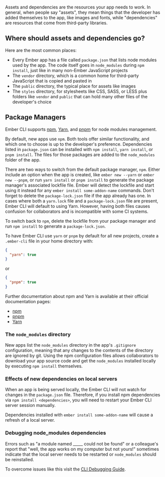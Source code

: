 <!-- Some content redundancy with using addons and using npm packages pages -->
<!-- A section should clearly show using WASM files, I think -->

Assets and dependencies are the resources your app needs to work.
In general, when people say "assets", they mean things that the developer has added themselves to the app, like images and fonts, while "dependencies" are resources that come from third-party libraries.

## Where should assets and dependencies go?

Here are the most common places:

<!-- alex disable just -->
- Every Ember app has a file called `package.json` that lists node modules used by the app.
The code itself goes in `node_modules` during `npm install`, just like in many non-Ember JavaScript projects
- The `vendor` directory, which is a common home for third-party JavaScript that is copied and pasted in
- The `public` directory, the typical place for assets like images
- The `styles` directory, for stylesheets like CSS, SASS, or LESS
plus folders like `vendor` and `public` that can hold many other files of the developer's choice

<!--
If addons are installed accidentally with `npm install`, `yarn install`, or `pnpm install`,
the blueprints can be run with .... what?

Added by @maxwondercorn:
What is now below - were should it go in the guide

If you accidentally install an Ember addon using either npm, Yarn, or pnpm, the default blueprint will not run. To run the blueprint use:

```shell
ember generate <addon-name>
```
-->

## Package Managers 

Ember CLI supports [npm](https://www.npmjs.com), [Yarn](https://yarnpkg.com/), and [pnpm](https://pnpm.io)
for node modules management.

By default, new apps use `npm`.
Both tools offer similar functionality, and which one to choose is up to
the developer's preference.
Dependencies listed in `package.json` can be installed with `npm install`, `yarn install`, or `pnpm install`. The files for those packages are added to the `node_modules` folder of the app.

There are two ways to switch from the default package manager, `npm`. 
Either include an option when the app is created, like `ember new --yarn` or `ember new --pnpm`,
or run `yarn install` or `pnpm install` to generate the package manager's associated lockfile file.
Ember will detect the lockfile and start using it instead
for any `ember install some-addon-name` commands.
Don't forget to delete the `package-lock.json` file if the app
already has one.
In cases where both a `yarn.lock` file and a `package-lock.json`
file are present, Ember CLI will default to using Yarn.
However, having both files causes confusion for collaborators and
is incompatible with some CI systems.

To switch back to `npm`, delete the lockfile from your package manager
and run `npm install` to generate a `package-lock.json`.

To have Ember CLI use `yarn` or `pnpm` by default for all new projects, create a `.ember-cli` file in your home directory with:

```json
{
  "yarn": true
}
```

or 
```json 
{
  "pnpm": true
}
```

Further documentation about npm and Yarn is available at their official
documentation pages:

* [npm](https://www.npmjs.com)
* [pnpm](https://pnpm.io)
* [Yarn](https://yarnpkg.com)

### The `node_modules` directory

New apps list the `node_modules` directory in the app's `.gitignore` configuration,
meaning that any changes to the contents of the directory are ignored by git.
Using the npm configuration files allows collaborators to download your
app source code and get the `node_modules` installed locally by executing
`npm install` themselves.

### Effects of new dependencies on local servers

When an app is being served locally, the Ember CLI will not watch for changes in the `package.json` file. Therefore,
if you install npm dependencies via `npm install <dependencies>`, you will
need to restart your Ember CLI server session manually.

Dependencies installed with `ember install some-addon-name` will cause a refresh
of a local server.

### Debugging node_modules dependencies

Errors such as "a module named \_\_\_\_\_ could not be found" or a colleague's report that "well, the app works on my computer but not yours!" sometimes indicate that
the local server needs to be restarted or `node_modules` should be reinstalled.

To overcome issues like this visit the [CLI Debugging Guide](../../advanced-use/debugging/).
